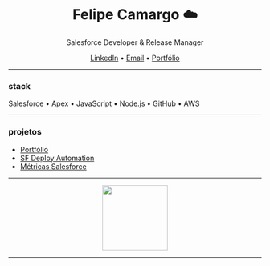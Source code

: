 <h1 align="center">Felipe Camargo ☁️</h1>

<p align="center">
  Salesforce Developer & Release Manager<br>
  
</p>

<p align="center">
  <a href="https://www.linkedin.com/in/seu-linkedin">LinkedIn</a> • 
  <a href="mailto:seuemail@email.com">Email</a> • 
  <a href="https://camargofe.github.io">Portfólio</a>
</p>

---

### stack

Salesforce • Apex • JavaScript • Node.js • GitHub • AWS

---

### projetos

- [Portfólio](https://camargofe.github.io)
- [SF Deploy Automation](https://github.com/camargofe/sf-deploy-automation)
- [Métricas Salesforce](https://github.com/camargofe/salesforce-metrics-dashboard)

---

<p align="center">
  <img src="https://github-readme-stats.vercel.app/api?username=camargofe&show_icons=false&hide_title=true&hide_border=true&theme=default" height="130">
</p>

---
